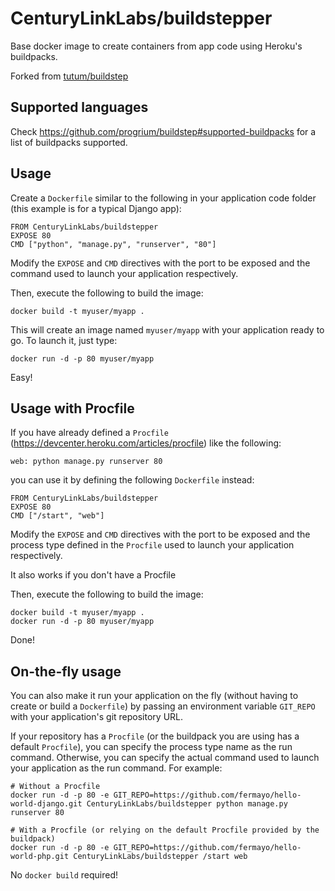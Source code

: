 CenturyLinkLabs/buildstepper
===========================

Base docker image to create containers from app code using Heroku's buildpacks.

Forked from [tutum/buildstep](https://github.com/tutumcloud/buildstep)

Supported languages
-------------------

Check https://github.com/progrium/buildstep#supported-buildpacks for a list of buildpacks
supported.


Usage
-----

Create a `Dockerfile` similar to the following in your application code folder
(this example is for a typical Django app):

	FROM CenturyLinkLabs/buildstepper
	EXPOSE 80
	CMD ["python", "manage.py", "runserver", "80"]

Modify the `EXPOSE` and `CMD` directives with the port to be exposed and the command
used to launch your application respectively.

Then, execute the following to build the image:

	docker build -t myuser/myapp .

This will create an image named `myuser/myapp` with your application ready to go.
To launch it, just type:

	docker run -d -p 80 myuser/myapp

Easy!


Usage with Procfile
-------------------

If you have already defined a `Procfile` (https://devcenter.heroku.com/articles/procfile)
like the following:

	web: python manage.py runserver 80

you can use it by defining the following `Dockerfile` instead:

	FROM CenturyLinkLabs/buildstepper
	EXPOSE 80
	CMD ["/start", "web"]

Modify the `EXPOSE` and `CMD` directives with the port to be exposed and the process
type defined in the `Procfile` used to launch your application respectively.

It also works if you don't have a Procfile

Then, execute the following to build the image:

	docker build -t myuser/myapp .
	docker run -d -p 80 myuser/myapp

Done!


On-the-fly usage
----------------

You can also make it run your application on the fly (without having to create or build a `Dockerfile`)
by passing an environment variable `GIT_REPO` with your application's git repository URL.

If your repository has a `Procfile` (or the buildpack you are using has a default `Procfile`),
you can specify the process type name as the run command.
Otherwise, you can specify the actual command used to launch your application as the run command. For example:

	# Without a Procfile
	docker run -d -p 80 -e GIT_REPO=https://github.com/fermayo/hello-world-django.git CenturyLinkLabs/buildstepper python manage.py runserver 80

	# With a Procfile (or relying on the default Procfile provided by the buildpack)
	docker run -d -p 80 -e GIT_REPO=https://github.com/fermayo/hello-world-php.git CenturyLinkLabs/buildstepper /start web

No `docker build` required!
